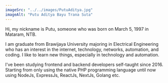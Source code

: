 ```yaml
---
imageSrc: "../../images/PutuAditya.jpg"
imageAlt: "Putu Aditya Bayu Trana Suta"
---
```


Hi, my nickname is Putu, someone who was born on March 5, 1997 in Mataram, NTB.

I am graduate from Brawijaya University majoring in Electrical Engineering who has an interest in the internet, technology, networks, automation, and coding. I like to learn new things, especially in technology and automation.

I've been studying frontend and backend developers self-taught since 2016. Starting from only using the native PHP programming language until now using NodeJs, ExpressJs, ReactJs, NextJs, Golang etc.